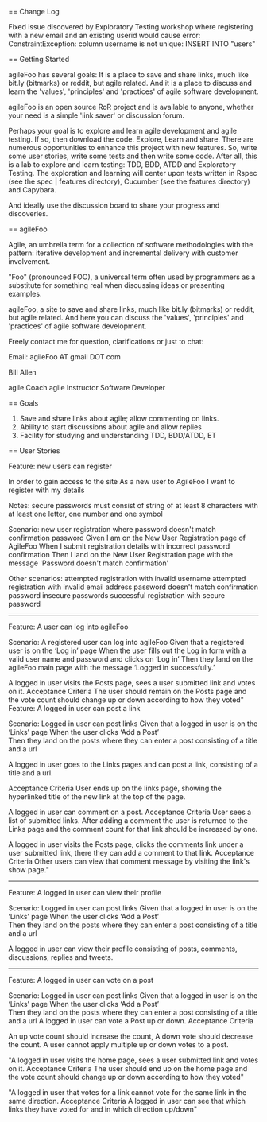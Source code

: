 == Change Log

Fixed issue discovered by Exploratory Testing workshop where registering with a new email and an existing userid would cause error: ConstraintException: column username is not unique: INSERT INTO "users" 


== Getting Started

agileFoo has several goals: It is a place to save and share links, much like bit.ly (bitmarks) or reddit, but agile related. And it is a place to discuss and learn the 'values', 'principles' and 'practices' of agile software development.

agileFoo is an open source RoR project and is available to anyone, whether your need is a simple 'link saver' or discussion forum.

Perhaps your goal is to explore and learn agile development and agile testing. If so, then download the code. Explore, Learn and share. There are numerous opportunities to enhance this project with new features. So, write some user stories, write some tests and then write some code. After all, this is a lab to explore and learn testing: TDD, BDD, ATDD and Exploratory Testing. The exploration and learning will center upon tests written in Rspec (see the spec | features directory), Cucumber (see the features directory) and Capybara.

And ideally use the discussion board to share your progress and discoveries.


== agileFoo

Agile, an umbrella term for a collection of software methodologies with the pattern: iterative development and incremental delivery with customer involvement.

"Foo" (pronounced FOO), a universal term often used by programmers as a substitute for something real when discussing ideas or presenting examples. 

agileFoo, a site to save and share links, much like bit.ly (bitmarks) or reddit, but agile related. And here you can discuss the 'values', 'principles' and 'practices' of agile software development.

Freely contact me for question, clarifications or just to chat:

Email:  agileFoo AT gmail DOT com

Bill Allen

agile Coach
agile Instructor
Software Developer

== Goals

1. Save and share links about agile; allow commenting on links.
2. Ability to start discussions about agile and allow replies
3. Facility for studying and understanding TDD, BDD/ATDD, ET


== User Stories

Feature: new users can register 

In order to gain access to the site
As a new user to AgileFoo
I want to register with my details


Notes: secure passwords must consist of string of at least 8 characters with at least one letter, one number and one symbol

Scenario: new user registration where password doesn't match confirmation password
Given I am on the New User Registration page of AgileFoo
When I submit registration details with incorrect password confirmation
Then I land on the New User Registration page with the message 'Password doesn't match confirmation'

Other scenarios:
attempted registration with invalid username
attempted registration with invalid email address
password doesn't match confirmation password
insecure passwords 
successful registration with secure password

_______________________________________________________________


Feature: A user can log into agileFoo 

Scenario: A registered user can log into agileFoo 
Given that a registered user is on the ‘Log in’ page
When the user fills out the Log in form with a valid user name and password and clicks on ‘Log in’ 
Then they land on the agileFoo main page with the message ‘Logged in successfully.’


A logged in user visits the Posts page, sees a user submitted link and votes on it.
Acceptance Criteria
The user should remain on the Posts page and the vote count should change up or down according to how they voted"
Feature: A logged in user can post a link 

Scenario: Logged in user can post links 
Given that a logged in user is on the ‘Links’ page
When the user clicks ‘Add a Post’  
Then they land on the posts where they can enter a post consisting of a title and a url

A logged in user goes to the Links pages and can post a link, consisting of a title and a url.

Acceptance Criteria
User ends up on the links page, showing the hyperlinked title of the new link at the top of the page. 


A logged in user can comment on a post.
Acceptance Criteria
User sees a list of submitted links.
After adding a comment the user is returned to the Links page and the comment count for that link should be increased by one. 

A logged in user visits the Posts page, clicks the comments link under a user submitted link, there they can add a comment to that link. 
Acceptance Criteria
Other users can view that comment message by visiting the link's show page."
_______________________________________________________________

Feature: A logged in user can view their profile 

Scenario: Logged in user can post links 
Given that a logged in user is on the ‘Links’ page
When the user clicks ‘Add a Post’  
Then they land on the posts where they can enter a post consisting of a title and a url

A logged in user can view their profile consisting of posts, comments, discussions, replies and tweets.
_______________________________________________________________

Feature: A logged in user can vote on a post 

Scenario: Logged in user can post links 
Given that a logged in user is on the ‘Links’ page
When the user clicks ‘Add a Post’  
Then they land on the posts where they can enter a post consisting of a title and a url
A logged in user can vote a Post up or down.
Acceptance Criteria

An up vote count should increase the count, A down vote should decrease the count. A user cannot apply multiple up or down votes to a post. 

"A logged in user visits the home page, sees a user submitted link and votes on it.
Acceptance Criteria
The user should end up on the home page and the vote count should change up or down according to how they voted"

"A logged in user that votes for a link cannot vote for the same link in the same direction. 
Acceptance Criteria
A logged in user can see that which links they have voted for and in which direction up/down"




